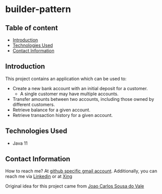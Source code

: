 # builder-pattern

## Table of content
- [Introduction](#introduction)
- [Technologies Used](#technologies-used)
- [Contact Information](#contact-information)

## Introduction

This project contains an application which can be used to:
- Create a new bank account with an initial deposit for a customer.
  - A single customer may have multiple accounts.
- Transfer amounts between two accounts, including those owned by different customers.
- Retrieve balance for a given account.
- Retrieve transaction history for a given account.

## Technologies Used

- Java 11




## Contact Information

How to reach me? At [github specific gmail account](syed.umer.ahmed.code@gmail.com). Additionally, you can reach me via [Linkedin](https://www.linkedin.com/in/syed-umer-ahmed-a346a746/) or at [Xing](https://www.xing.com/profile/SyedUmer_Ahmed/cv)

Original idea for this project came from [Joao Carlos Sousa do Vale](https://github.com/jcarlosvale)



